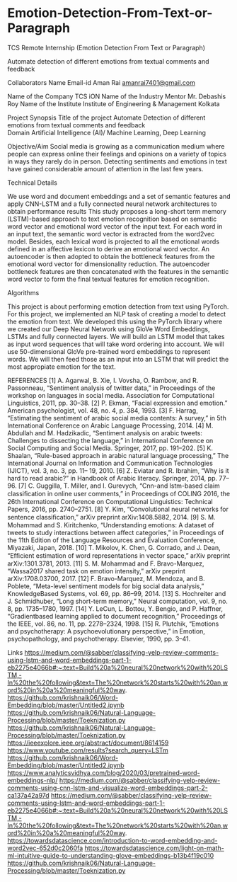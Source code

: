 # Emotion-Detection-From-Text-or-Paragraph
TCS Remote Internship (Emotion Detection From Text or Paragraph)

Automate detection of different emotions from textual comments and feedback

Collaborators
Name	        Email-id 
Aman Rai      amanrai7401@gmail.com

Name of the Company 	         TCS iON
Name of the Industry Mentor 	 Mr. Debashis Roy
Name of the Institute 	       Institute of Engineering & Management  Kolkata

Project Synopsis
Title of the project       Automate Detection of different emotions from textual comments and feedback   
Domain                     Artificial Intelligence (AI)/ Machine Learning, Deep Learning

Objective/Aim
Social media is growing as a communication medium where people can express online their feelings and opinions on a variety of topics in ways they rarely do in person. Detecting sentiments and emotions in text have gained considerable amount of attention in the last few years.

Technical Details

We use word and document embeddings and a set of semantic features and apply CNN-LSTM and a fully connected neural network architectures to obtain performance results
This study proposes a long-short term memory (LSTM)-based approach to text emotion recognition based on semantic word vector and emotional word vector of the input text. For each word in an input text, the semantic word vector is extracted from the word2vec model. Besides, each lexical word is projected to all the emotional words defined in an affective lexicon to derive an emotional word vector. An autoencoder is then adopted to obtain the bottleneck features from the emotional word vector for dimensionality reduction. The autoencoder bottleneck features are then concatenated with the features in the semantic word vector to form the final textual features for emotion recognition.

Algorithms   

This project is about performing emotion detection from text using PyTorch. For this project, we implemented an NLP task of creating a model to detect the emotion from text. We developed this using the PyTorch library where we created our Deep Neural Network using GloVe Word Embeddings, LSTMs and fully connected layers.
We will build an LSTM model that takes as input word sequences that will take word ordering into account. We will use 50-dimensional GloVe pre-trained word embeddings to represent words. We will then feed those as an input into an LSTM that will predict the most appropiate emotion for the text.


REFERENCES
[1] A. Agarwal, B. Xie, I. Vovsha, O. Rambow, and R. Passonneau, “Sentiment analysis of twitter data,” in Proceedings of the workshop on languages in social media. Association for Computational Linguistics, 2011, pp. 30–38.
[2] P. Ekman, “Facial expression and emotion.” American psychologist, vol. 48, no. 4, p. 384, 1993.
[3] F. Harrag, “Estimating the sentiment of arabic social media contents: A survey,” in 5th International Conference on Arabic Language Processing, 2014.
[4] M. Abdullah and M. Hadzikadic, “Sentiment analysis on arabic tweets: Challenges to dissecting the language,” in International Conference on Social Computing and Social Media. Springer, 2017, pp. 191–202.
[5] K. Shaalan, “Rule-based approach in arabic natural language processing,” The International Journal on Information and Communication Technologies (IJICT), vol. 3, no. 3, pp. 11– 19, 2010.
[6] Z. Eviatar and R. Ibrahim, “Why is it hard to read arabic?” in Handbook of Arabic literacy. Springer, 2014, pp. 77–96.
[7] C. Guggilla, T. Miller, and I. Gurevych, “Cnn-and lstm-based claim classiﬁcation in online user comments,” in Proceedings of COLING 2016, the 26th International Conference on Computational Linguistics: Technical Papers, 2016, pp. 2740–2751.
[8] Y. Kim, “Convolutional neural networks for sentence classiﬁcation,” arXiv preprint arXiv:1408.5882, 2014.
[9] S. M. Mohammad and S. Kiritchenko, “Understanding emotions: A dataset of tweets to study interactions between affect categories,” in Proceedings of the 11th Edition of the Language Resources and Evaluation Conference, Miyazaki, Japan, 2018.
[10] T. Mikolov, K. Chen, G. Corrado, and J. Dean, “Efﬁcient estimation of word representations in vector space,” arXiv preprint arXiv:1301.3781, 2013.
[11] S. M. Mohammad and F. Bravo-Marquez, “Wassa2017 shared task on emotion intensity,” arXiv preprint arXiv:1708.03700, 2017.
[12] F. Bravo-Marquez, M. Mendoza, and B. Poblete, “Meta-level sentiment models for big social data analysis,” KnowledgeBased Systems, vol. 69, pp. 86–99, 2014.
[13] S. Hochreiter and J. Schmidhuber, “Long short-term memory,” Neural computation, vol. 9, no. 8, pp. 1735–1780, 1997.
[14] Y. LeCun, L. Bottou, Y. Bengio, and P. Haffner, “Gradientbased learning applied to document recognition,” Proceedings of the IEEE, vol. 86, no. 11, pp. 2278–2324, 1998.
[15] R. Plutchik, “Emotions and psychotherapy: A psychoevolutionary perspective,” in Emotion, psychopathology, and psychotherapy. Elsevier, 1990, pp. 3–41.


Links
https://medium.com/@sabber/classifying-yelp-review-comments-using-lstm-and-word-embeddings-part-1-eb2275e4066b#:~:text=Build%20a%20neural%20network%20with%20LSTM,-In%20the%20following&text=The%20network%20starts%20with%20an,word%20in%20a%20meaningful%20way.
https://github.com/krishnaik06/Word-Embedding/blob/master/Untitled2.ipynb
https://github.com/krishnaik06/Natural-Language-Processing/blob/master/Toeknization.py
https://github.com/krishnaik06/Natural-Language-Processing/blob/master/Toeknization.py
https://ieeexplore.ieee.org/abstract/document/8614159
https://www.youtube.com/results?search_query=LSTm
https://github.com/krishnaik06/Word-Embedding/blob/master/Untitled2.ipynb
https://www.analyticsvidhya.com/blog/2020/03/pretrained-word-embeddings-nlp/
https://medium.com/@sabber/classifying-yelp-review-comments-using-cnn-lstm-and-visualize-word-embeddings-part-2-ca137a42a97d
https://medium.com/@sabber/classifying-yelp-review-comments-using-lstm-and-word-embeddings-part-1-eb2275e4066b#:~:text=Build%20a%20neural%20network%20with%20LSTM,-In%20the%20following&text=The%20network%20starts%20with%20an,word%20in%20a%20meaningful%20way.
https://towardsdatascience.com/introduction-to-word-embedding-and-word2vec-652d0c2060fa
https://towardsdatascience.com/light-on-math-ml-intuitive-guide-to-understanding-glove-embeddings-b13b4f19c010
https://github.com/krishnaik06/Natural-Language-Processing/blob/master/Toeknization.py


